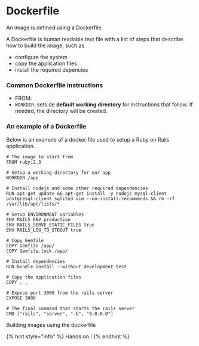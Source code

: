 # Dockerfile

An image is defined using a Dockerfile

A Dockerfile is human readable text file with a list of steps that describe how to build the image, such as

* configure the system
* copy the application files
* install the required depencies

### Common Dockerfile instructions

* FROM:
* `WORKDIR`: sets de **default working directory** for instructions that follow. If needed, the directory will be created.

### An example of a Dockerfile

Below is an example of a docker file used to setup a Ruby on Rails application.

```text
# The image to start from
FROM ruby:2.3

# Setup a working directory for our app
WORKDIR /app

# Install nodejs and some other required dependencies
RUN apt-get update && apt-get install -y nodejs mysql-client postgresql-client sqlite3 vim --no-install-recommends && rm -rf /var/lib/apt/lists/*

# Setup ENVIRONMENT variables
ENV RAILS_ENV production
ENV RAILS_SERVE_STATIC_FILES true
ENV RAILS_LOG_TO_STDOUT true

# Copy Gemfile
COPY Gemfile /app/
COPY Gemfile.lock /app/

# Install dependencies
RUN bundle install --without development test

# Copy the application files
COPY . .

# Expose port 3000 from the rails server
EXPOSE 3000

# The final command that starts the rails server
CMD ["rails", "server", "-b", "0.0.0.0"]

```



Building images using the dockerfile

{% hint style="info" %}
Hands on !
{% endhint %}




